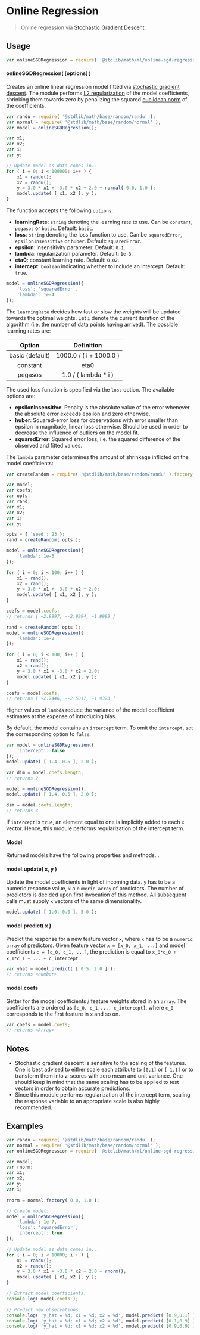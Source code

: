 # Online Regression

> Online regression via [Stochastic Gradient Descent][stochastic-gradient-descent].


<section class="usage">

## Usage

``` javascript
var onlineSGDRegression = require( '@stdlib/math/ml/online-sgd-regression' );
```

#### onlineSGDRegression( \[options\] )

Creates an online linear regression model fitted via [stochastic gradient descent][stochastic-gradient-descent]. The module performs [L2 regularization][l2-regularization] of the model coefficients, shrinking them towards zero by penalizing the squared [euclidean norm][euclidean-norm] of the coefficients.

``` javascript
var randu = require( '@stdlib/math/base/random/randu' );
var normal = require( '@stdlib/math/base/random/normal' );
var model = onlineSGDRegression();

var x1;
var x2;
var i;
var y;

// Update model as data comes in...
for ( i = 0; i < 100000; i++ ) {
    x1 = randu();
    x2 = randu();
    y = 3.0 * x1 + -3.0 * x2 + 2.0 + normal( 0.0, 1.0 );
    model.update( [ x1, x2 ], y );
}
```

The function accepts the following `options`:

* __learningRate__: `string` denoting the learning rate to use. Can be `constant`, `pegasos` or `basic`. Default: `basic`.
* __loss__: `string` denoting the loss function to use. Can be `squaredError`, `epsilonInsensitive` or `huber`. Default: `squaredError`.
* __epsilon__: insensitivity parameter. Default: `0.1`.
* __lambda__: regularization parameter. Default: `1e-3`.
* __eta0__: constant learning rate. Default: `0.02`.
* __intercept__: `boolean` indicating whether to include an intercept. Default: `true`.

``` javascript
model = onlineSGDRegression({
    'loss': 'squaredError',
    'lambda': 1e-4
});
```

The `learningRate` decides how fast or slow the weights will be updated towards the optimal weights. Let `i` denote the current iteration of the algorithm (i.e. the number of data points having arrived). The possible learning rates are:

| Option          | Definition                |
|:---------------:|:-------------------------:|
| basic (default) |  1000.0 / ( i + 1000.0 )  |
| constant        |  eta0                     |
| pegasos         |  1.0 / ( lambda * i )     |

The used loss function is specified via the `loss` option. The available options are:

* __epsilonInsensitive__: Penalty is the absolute value of the error whenever the absolute error exceeds epsilon and zero otherwise.
* __huber__: Squared-error loss for observations with error smaller than epsilon in magnitude, linear loss otherwise. Should be used in order to decrease the influence of outliers on the model fit.
* __squaredError__: Squared error loss, i.e. the squared difference of the observed and fitted values.

The `lambda` parameter determines the amount of shrinkage inflicted on the model coefficients:

``` javascript
var createRandom = require( '@stdlib/math/base/random/randu' ).factory;

var model;
var coefs;
var opts;
var rand;
var x1;
var x2;
var i;
var y;

opts = { 'seed': 23 };
rand = createRandom( opts );

model = onlineSGDRegression({
    'lambda': 1e-5
});

for ( i = 0; i < 100; i++ ) {
    x1 = rand();
    x2 = rand();
    y = 3.0 * x1 + -3.0 * x2 + 2.0;
    model.update( [ x1, x2 ], y );
}

coefs = model.coefs;
// returns [ ~2.9997, ~-2.9994, ~1.9999 ]

rand = createRandom( opts );
model = onlineSGDRegression({
    'lambda': 1e-2
});

for ( i = 0; i < 100; i++ ) {
    x1 = rand();
    x2 = rand();
    y = 3.0 * x1 + -3.0 * x2 + 2.0;
    model.update( [ x1, x2 ], y );
}

coefs = model.coefs;
// returns [ ~2.7446, ~-2.5017, ~1.9323 ]
```

Higher values of `lambda` reduce the variance of the model coefficient estimates at the expense of introducing bias.

By default, the model contains an `intercept` term. To omit the `intercept`, set the corresponding option to `false`:

``` javascript
var model = onlineSGDRegression({
    'intercept': false
});
model.update( [ 1.4, 0.5 ], 2.0 );

var dim = model.coefs.length;
// returns 2

model = onlineSGDRegression();
model.update( [ 1.4, 0.5 ], 2.0 );

dim = model.coefs.length;
// returns 3
```

If `intercept` is `true`, an element equal to one is implicitly added to each `x` vector. Hence, this module performs regularization of the intercept term.

#### Model

Returned models have the following properties and methods...

#### model.update( x, y )

Update the model coefficients in light of incoming data. `y` has to be a numeric response value, `x` a `numeric array` of predictors. The number of predictors is decided upon first invocation of this method. All subsequent calls must supply `x` vectors of the same dimensionality.

``` javascript
model.update( [ 1.0, 0.0 ], 5.0 );
```

#### model.predict( x )

Predict the response for a new feature vector `x`, where `x` has to be a `numeric array` of predictors. Given feature vector `x = [x_0, x_1, ...]` and model coefficients `c = [c_0, c_1, ...]`, the prediction is equal to `x_0*c_0 + x_1*c_1 + ... + c_intercept`.

``` javascript
var yhat = model.predict( [ 0.5, 2.0 ] );
// returns <number>
```

#### model.coefs

Getter for the model coefficients / feature weights stored in an `array`. The coefficients are ordered as `[c_0, c_1,..., c_intercept]`, where `c_0` corresponds to the first feature in `x` and so on.

``` javascript
var coefs = model.coefs;
// returns <Array>
```

</section>

<!-- /.usage -->

<section class="notes">

## Notes

* Stochastic gradient descent is sensitive to the scaling of the features. One is best advised to either scale each attribute to `[0,1]` or `[-1,1]` or to transform them into z-scores with zero mean and unit variance. One should keep in mind that the same scaling has to be applied to test vectors in order to obtain accurate predictions.
* Since this module performs regularization of the intercept term, scaling the response variable to an appropriate scale is also highly recommended.

</section>

<!-- /.notes -->

<section class="examples">

## Examples

``` javascript
var randu = require( '@stdlib/math/base/random/randu' );
var normal = require( '@stdlib/math/base/random/normal' );
var onlineSGDRegression = require( '@stdlib/math/ml/online-sgd-regression' );

var model;
var rnorm;
var x1;
var x2;
var y;
var i;

rnorm = normal.factory( 0.0, 1.0 );

// Create model:
model = onlineSGDRegression({
	'lambda': 1e-7,
	'loss': 'squaredError',
	'intercept': true
});

// Update model as data comes in...
for ( i = 0; i < 10000; i++ ) {
	x1 = randu();
	x2 = randu();
	y = 3.0 * x1 + -3.0 * x2 + 2.0 + rnorm();
	model.update( [ x1, x2 ], y );
}

// Extract model coefficients:
console.log( model.coefs );

// Predict new observations:
console.log( 'y_hat = %d; x1 = %d; x2 = %d', model.predict( [0.9,0.1] ), 0.9, 0.1 );
console.log( 'y_hat = %d; x1 = %d; x2 = %d', model.predict( [0.1,0.9] ), 0.1, 0.9 );
console.log( 'y_hat = %d; x1 = %d; x2 = %d', model.predict( [0.9,0.9] ), 0.9, 0.9 );
```

</section>

<!-- /.examples -->


<section class="links">

[euclidean-norm]: https://en.wikipedia.org/wiki/Norm_(mathematics)#Euclidean_norm
[l2-regularization]: https://en.wikipedia.org/wiki/Tikhonov_regularization
[stochastic-gradient-descent]: https://en.wikipedia.org/wiki/Stochastic_gradient_descent

</section>

<!-- /.links -->
